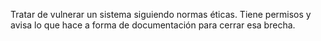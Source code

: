 Tratar de vulnerar un sistema siguiendo normas éticas. Tiene permisos y avisa lo que hace a forma de documentación para cerrar esa brecha.